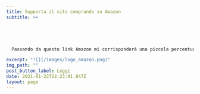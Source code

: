 ```yaml
---
title: Supporta il sito comprando su Amazon
subtitle: >+
  




  Passando da questo link Amazon mi corrisponderà una piccola percentuale dei tuoi acquisti, per te non cambierà nulla ma per il sito è un grande aiuto **[Clicca qui](https://amzn.to/3iBXgGU)**

excerpt: "![](/images/logo_amazon.png)"
img_path: ""
post_button_label: Leggi
date: 2021-01-22T22:23:01.847Z
layout: page
---
```


